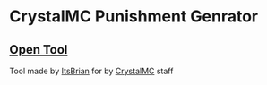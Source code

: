 # CrystalMC Punishment Genrator

## [Open Tool](http://ItsBrian.github.io/p/CrystalMC-PMG/)

Tool made by [ItsBrian](http://www.github.com/ItsBrian) for by [CrystalMC](http://www.crystalmh.net/) staff
